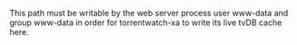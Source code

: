 This path must be writable by the web server process user www-data and group www-data in order for torrentwatch-xa to
write its live tvDB cache here.

